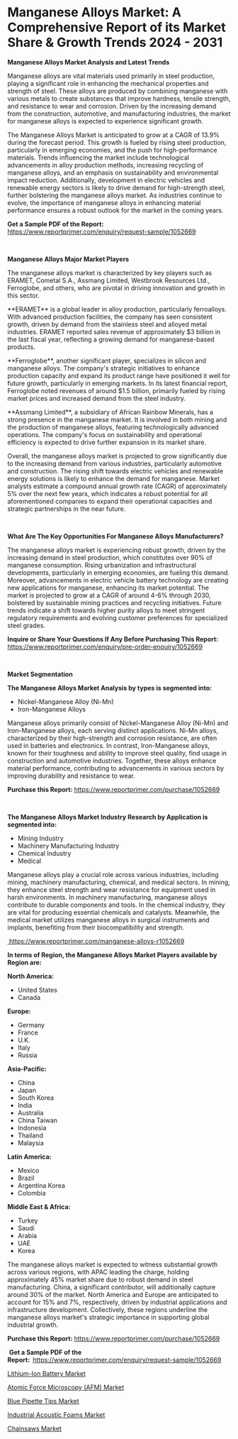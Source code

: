 <p><h1>Manganese Alloys Market: A Comprehensive Report of its Market Share & Growth Trends 2024 - 2031</h1></p><p><strong>Manganese Alloys Market Analysis and Latest Trends</strong></p>
<p><p>Manganese alloys are vital materials used primarily in steel production, playing a significant role in enhancing the mechanical properties and strength of steel. These alloys are produced by combining manganese with various metals to create substances that improve hardness, tensile strength, and resistance to wear and corrosion. Driven by the increasing demand from the construction, automotive, and manufacturing industries, the market for manganese alloys is expected to experience significant growth.</p><p>The Manganese Alloys Market is anticipated to grow at a CAGR of 13.9% during the forecast period. This growth is fueled by rising steel production, particularly in emerging economies, and the push for high-performance materials. Trends influencing the market include technological advancements in alloy production methods, increasing recycling of manganese alloys, and an emphasis on sustainability and environmental impact reduction. Additionally, development in electric vehicles and renewable energy sectors is likely to drive demand for high-strength steel, further bolstering the manganese alloys market. As industries continue to evolve, the importance of manganese alloys in enhancing material performance ensures a robust outlook for the market in the coming years.</p></p>
<p><strong>Get a Sample PDF of the Report:&nbsp;</strong> <a href="https://www.reportprimer.com/enquiry/request-sample/1052669">https://www.reportprimer.com/enquiry/request-sample/1052669</a></p>
<p>&nbsp;</p>
<p><strong>Manganese Alloys Major Market Players</strong></p>
<p><p>The manganese alloys market is characterized by key players such as ERAMET, Cometal S.A., Assmang Limited, Westbrook Resources Ltd., Ferroglobe, and others, who are pivotal in driving innovation and growth in this sector.</p><p>**ERAMET** is a global leader in alloy production, particularly ferroalloys. With advanced production facilities, the company has seen consistent growth, driven by demand from the stainless steel and alloyed metal industries. ERAMET reported sales revenue of approximately $3 billion in the last fiscal year, reflecting a growing demand for manganese-based products.</p><p>**Ferroglobe**, another significant player, specializes in silicon and manganese alloys. The company's strategic initiatives to enhance production capacity and expand its product range have positioned it well for future growth, particularly in emerging markets. In its latest financial report, Ferroglobe noted revenues of around $1.5 billion, primarily fueled by rising market prices and increased demand from the steel industry.</p><p>**Assmang Limited**, a subsidiary of African Rainbow Minerals, has a strong presence in the manganese market. It is involved in both mining and the production of manganese alloys, featuring technologically advanced operations. The company's focus on sustainability and operational efficiency is expected to drive further expansion in its market share.</p><p>Overall, the manganese alloys market is projected to grow significantly due to the increasing demand from various industries, particularly automotive and construction. The rising shift towards electric vehicles and renewable energy solutions is likely to enhance the demand for manganese. Market analysts estimate a compound annual growth rate (CAGR) of approximately 5% over the next few years, which indicates a robust potential for all aforementioned companies to expand their operational capacities and strategic partnerships in the near future.</p></p>
<p>&nbsp;</p>
<p><strong>What Are The Key Opportunities For Manganese Alloys Manufacturers?</strong></p>
<p><p>The manganese alloys market is experiencing robust growth, driven by the increasing demand in steel production, which constitutes over 90% of manganese consumption. Rising urbanization and infrastructural developments, particularly in emerging economies, are fueling this demand. Moreover, advancements in electric vehicle battery technology are creating new applications for manganese, enhancing its market potential. The market is projected to grow at a CAGR of around 4-6% through 2030, bolstered by sustainable mining practices and recycling initiatives. Future trends indicate a shift towards higher purity alloys to meet stringent regulatory requirements and evolving customer preferences for specialized steel grades.</p></p>
<p><strong>Inquire or Share Your Questions If Any Before Purchasing This Report:</strong> <a href="https://www.reportprimer.com/enquiry/pre-order-enquiry/1052669">https://www.reportprimer.com/enquiry/pre-order-enquiry/1052669</a></p>
<p>&nbsp;</p>
<p><strong>Market Segmentation</strong></p>
<p><strong>The Manganese Alloys Market Analysis by types is segmented into:</strong></p>
<p><ul><li>Nickel-Manganese Alloy (Ni-Mn)</li><li>Iron-Manganese Alloys</li></ul></p>
<p><p>Manganese alloys primarily consist of Nickel-Manganese Alloy (Ni-Mn) and Iron-Manganese alloys, each serving distinct applications. Ni-Mn alloys, characterized by their high-strength and corrosion resistance, are often used in batteries and electronics. In contrast, Iron-Manganese alloys, known for their toughness and ability to improve steel quality, find usage in construction and automotive industries. Together, these alloys enhance material performance, contributing to advancements in various sectors by improving durability and resistance to wear.</p></p>
<p><strong>Purchase this Report:&nbsp;</strong><a href="https://www.reportprimer.com/purchase/1052669">https://www.reportprimer.com/purchase/1052669</a></p>
<p>&nbsp;</p>
<p><strong>The Manganese Alloys Market Industry Research by Application is segmented into:</strong></p>
<p><ul><li>Mining Industry</li><li>Machinery Manufacturing Industry</li><li>Chemical Industry</li><li>Medical</li></ul></p>
<p><p>Manganese alloys play a crucial role across various industries, including mining, machinery manufacturing, chemical, and medical sectors. In mining, they enhance steel strength and wear resistance for equipment used in harsh environments. In machinery manufacturing, manganese alloys contribute to durable components and tools. In the chemical industry, they are vital for producing essential chemicals and catalysts. Meanwhile, the medical market utilizes manganese alloys in surgical instruments and implants, benefiting from their biocompatibility and strength.</p></p>
<p><a href="https://www.reportprimer.com/manganese-alloys-r1052669">&nbsp;https://www.reportprimer.com/manganese-alloys-r1052669</a></p>
<p><strong>In terms of Region, the Manganese Alloys Market Players available by Region are:</strong></p>
<p>
    <p> <strong> North America: </strong>
        <ul>
            <li>United States</li>
            <li>Canada</li>
        </ul>
        </p> 
    <p> <strong> Europe: </strong>
        <ul>
            <li>Germany</li>
            <li>France</li>
            <li>U.K.</li>
            <li>Italy</li>
            <li>Russia</li>
        </ul>
        </p> 
    <p> <strong> Asia-Pacific: </strong>
        <ul>
            <li>China</li>
            <li>Japan</li>
            <li>South Korea</li>
            <li>India</li>
            <li>Australia</li>
            <li>China Taiwan</li>
            <li>Indonesia</li>
            <li>Thailand</li>
            <li>Malaysia</li>
        </ul>
        </p> 
    <p> <strong> Latin America: </strong>
        <ul>
            <li>Mexico</li>
            <li>Brazil</li>
            <li>Argentina Korea</li>
            <li>Colombia</li>
        </ul>
        </p> 
    <p> <strong> Middle East & Africa: </strong>
        <ul>
            <li>Turkey</li>
            <li>Saudi</li>
            <li>Arabia</li>
            <li>UAE</li>
            <li>Korea</li>
        </ul>
    </p>
    </p>
<p><p>The manganese alloys market is expected to witness substantial growth across various regions, with APAC leading the charge, holding approximately 45% market share due to robust demand in steel manufacturing. China, a significant contributor, will additionally capture around 30% of the market. North America and Europe are anticipated to account for 15% and 7%, respectively, driven by industrial applications and infrastructure development. Collectively, these regions underline the manganese alloys market's strategic importance in supporting global industrial growth.</p></p>
<p><strong>Purchase this Report: </strong><a href="https://www.reportprimer.com/purchase/1052669">https://www.reportprimer.com/purchase/1052669</a></p>
<p>&nbsp;<strong>Get a Sample PDF of the Report:&nbsp;&nbsp;</strong><a href="https://www.reportprimer.com/enquiry/request-sample/1052669">https://www.reportprimer.com/enquiry/request-sample/1052669</a></p>
<p><strong></strong></p>
<p><p><a href="https://github.com/nathandecarvalho/Market-Research-Report-List-5/blob/main/lithium-ion-battery-market.md">Lithium-Ion Battery Market</a></p><p><a href="https://medium.com/@sanjidatalukdar97/atomic-force-microscopy-afm-market-share-size-trends-industry-analysis-report-by-type-by-end-80333c050c47?postPublishedType=repub">Atomic Force Microscopy (AFM) Market</a></p><p><a href="https://www.linkedin.com/pulse/future-trajectory-blue-pipette-tips-market-emerging-trends-forecasts-zcgne">Blue Pipette Tips Market</a></p><p><a href="https://issuu.com/reportprime-2/docs/industrial-acoustic-foams-market-si_8bcadd6d47c67e">Industrial Acoustic Foams Market</a></p><p><a href="https://medium.com/@sanjidatalukdar97/chainsaws-market-research-report-exploring-market-size-and-revenue-analysis-for-chainsaws-market-e81e65bb922a?postPublishedType=repub">Chainsaws Market</a></p></p>
